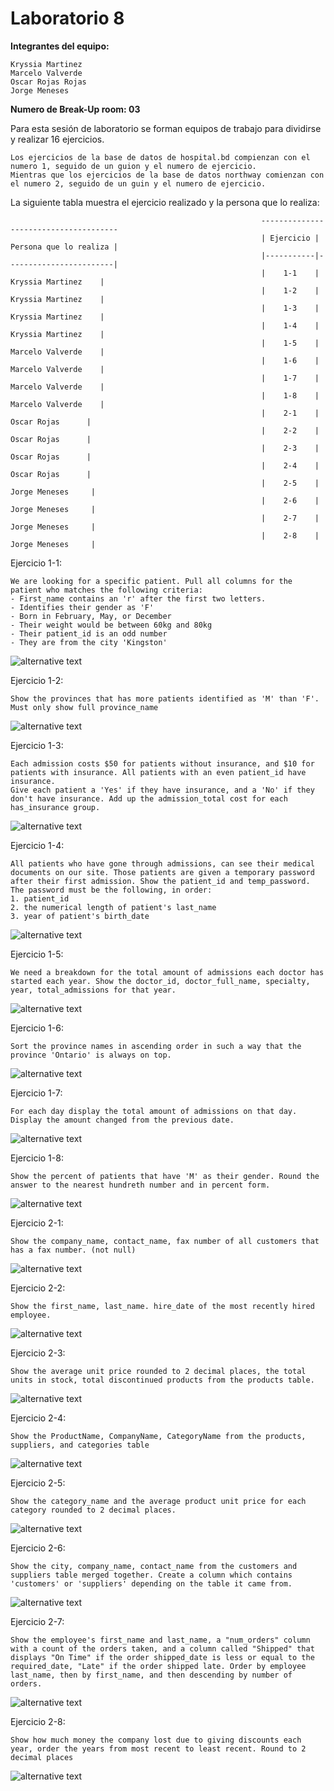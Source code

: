 # Laboratorio 8

**Integrantes del equipo:**

    Kryssia Martinez
    Marcelo Valverde
    Oscar Rojas Rojas
    Jorge Meneses

**Numero de Break-Up room: 03**

Para esta sesión de laboratorio se forman equipos de trabajo para dividirse y realizar 16 ejercicios.  

    Los ejercicios de la base de datos de hospital.bd compienzan con el numero 1, seguido de un guion y el numero de ejercicio.
    Mientras que los ejercicios de la base de datos northway comienzan con el numero 2, seguido de un guin y el numero de ejercicio.


La siguiente tabla muestra el ejercicio realizado y la persona que lo realiza:

                                                            --------------------------------------
                                                            | Ejercicio | Persona que lo realiza |
                                                            |-----------|------------------------|
                                                            |    1-1    |    Kryssia Martinez    |
                                                            |    1-2    |    Kryssia Martinez    |
                                                            |    1-3    |    Kryssia Martinez    |
                                                            |    1-4    |    Kryssia Martinez    |
                                                            |    1-5    |    Marcelo Valverde    |
                                                            |    1-6    |    Marcelo Valverde    |
                                                            |    1-7    |    Marcelo Valverde    |
                                                            |    1-8    |    Marcelo Valverde    |
                                                            |    2-1    |       Oscar Rojas      |
                                                            |    2-2    |       Oscar Rojas      |
                                                            |    2-3    |       Oscar Rojas      |
                                                            |    2-4    |       Oscar Rojas      |
                                                            |    2-5    |      Jorge Meneses     |
                                                            |    2-6    |      Jorge Meneses     |
                                                            |    2-7    |      Jorge Meneses     |
                                                            |    2-8    |      Jorge Meneses     |


Ejercicio 1-1:  

    We are looking for a specific patient. Pull all columns for the patient who matches the following criteria:  
    - First_name contains an 'r' after the first two letters.  
    - Identifies their gender as 'F'  
    - Born in February, May, or December  
    - Their weight would be between 60kg and 80kg  
    - Their patient_id is an odd number  
    - They are from the city 'Kingston'  

![alternative text](<images\Ejercicio 1-1.jpg>)

Ejercicio 1-2:

    Show the provinces that has more patients identified as 'M' than 'F'. Must only show full province_name

![alternative text](<images\Ejercicio 1-2.jpg>)

Ejercicio 1-3:

    Each admission costs $50 for patients without insurance, and $10 for patients with insurance. All patients with an even patient_id have insurance.
    Give each patient a 'Yes' if they have insurance, and a 'No' if they don't have insurance. Add up the admission_total cost for each has_insurance group.


![alternative text](<images\Ejercicio 1-3.jpg>)

Ejercicio 1-4:

    All patients who have gone through admissions, can see their medical documents on our site. Those patients are given a temporary password after their first admission. Show the patient_id and temp_password.
    The password must be the following, in order:
    1. patient_id
    2. the numerical length of patient's last_name
    3. year of patient's birth_date

![alternative text](<images\Ejercicio 1-4.jpg>)

Ejercicio 1-5:

    We need a breakdown for the total amount of admissions each doctor has started each year. Show the doctor_id, doctor_full_name, specialty, year, total_admissions for that year.

![alternative text](<images\problema1-5.png>)

Ejercicio 1-6:

    Sort the province names in ascending order in such a way that the province 'Ontario' is always on top.

![alternative text](<images\problema1-6.png>)

Ejercicio 1-7:

    For each day display the total amount of admissions on that day. Display the amount changed from the previous date.

![alternative text](<images\problema1-7.png>)

Ejercicio 1-8:

    Show the percent of patients that have 'M' as their gender. Round the answer to the nearest hundreth number and in percent form.

![alternative text](<images\problema1-8.png>)

Ejercicio 2-1:

    Show the company_name, contact_name, fax number of all customers that has a fax number. (not null)

![alternative text](<images\problema2-1.png>)

Ejercicio 2-2:

    Show the first_name, last_name. hire_date of the most recently hired employee.

![alternative text](<images\problema2-2.png>)

Ejercicio 2-3:

    Show the average unit price rounded to 2 decimal places, the total units in stock, total discontinued products from the products table.

![alternative text](<images\problema2-3.png>)

Ejercicio 2-4:

    Show the ProductName, CompanyName, CategoryName from the products, suppliers, and categories table

![alternative text](<images\problema2-4.png>)

Ejercicio 2-5:

    Show the category_name and the average product unit price for each category rounded to 2 decimal places.

![alternative text](<images\problema2-5.png>)

Ejercicio 2-6:

    Show the city, company_name, contact_name from the customers and suppliers table merged together. Create a column which contains 'customers' or 'suppliers' depending on the table it came from.

![alternative text](<images\problema2-6.png>)

Ejercicio 2-7:

    Show the employee's first_name and last_name, a "num_orders" column with a count of the orders taken, and a column called "Shipped" that displays "On Time" if the order shipped_date is less or equal to the required_date, "Late" if the order shipped late. Order by employee last_name, then by first_name, and then descending by number of orders.

![alternative text](<images\problema2-7.png>)

Ejercicio 2-8:

    Show how much money the company lost due to giving discounts each year, order the years from most recent to least recent. Round to 2 decimal places

![alternative text](<images\problema2-8.png>)

